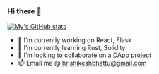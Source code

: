 ### Hi there 👋
[![My's GitHub stats](https://github-readme-stats.vercel.app/api?username=hrishibhattu)](https://github.com/anuraghazra/github-readme-stats)

- 🔭 I’m currently working on React, Flask
- 🌱 I’m currently learning Rust, Solidity
- 🤝 I’m looking to collaborate on a DApp project
- 📫 Email me @ hrishikeshbhattu@gmail.com
